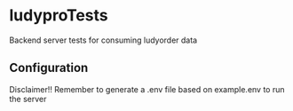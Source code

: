 # ludyproTests
Backend server tests for consuming ludyorder data

## Configuration
Disclaimer!! Remember to generate a .env file based on example.env to run the server
